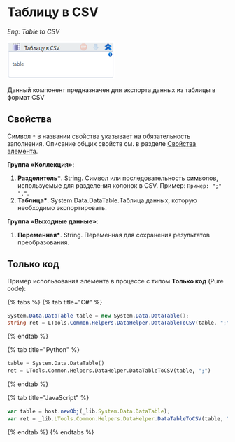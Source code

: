 # Таблицу в CSV

*Eng: Table to CSV*

![](<../../../.gitbook/assets/image (435).png>)

Данный компонент предназначен для экспорта данных из таблицы в формат CSV

## Свойства
Символ `*` в названии свойства указывает на обязательность заполнения. Описание общих свойств см. в разделе [Свойства элемента](https://docs.primo-rpa.ru/primo-rpa/primo-studio/process/elements#svoistva-elementa).


**Группа «Коллекция»**:

1. **Разделитель\***. String. Символ или последовательность символов, используемые для разделения колонок в CSV. Пример: `Пример: ";" ","`.
2. **Таблица\***. System.Data.DataTable.Таблица данных, которую необходимо экспортировать. 


**Группа «Выходные данные»**:

1. **Переменная\***. String. Переменная для сохранения результатов преобразования.

## Только код

Пример использования элемента в процессе с типом **Только код** (Pure code):

{% tabs %}
{% tab title="C#" %}
```csharp
System.Data.DataTable table = new System.Data.DataTable();
string ret = LTools.Common.Helpers.DataHelper.DataTableToCSV(table, ";");
```
{% endtab %}

{% tab title="Python" %}
```python
table = System.Data.DataTable()
ret = LTools.Common.Helpers.DataHelper.DataTableToCSV(table, ";")
```
{% endtab %}

{% tab title="JavaScript" %}
```javascript
var table = host.newObj(_lib.System.Data.DataTable);
var ret = _lib.LTools.Common.Helpers.DataHelper.DataTableToCSV(table, ";");
```
{% endtab %}
{% endtabs %}
